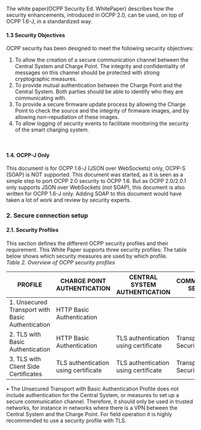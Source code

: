 The white paper(OCPP Security Ed. WhitePaper) describes how the security enhancements, introduced in OCPP 2.0, can be used, on top of OCPP 1.6-J, in a standardized way.

#### 1.3 Security Objectives

OCPP security has been designed to meet the following security objectives:
1. To allow the creation of a secure communication channel between the Central System and Charge Point. The integrity and confidentiality of messages on this channel should be protected with strong cryptographic measures.
2. To provide mutual authentication between the Charge Point and the Central System. Both parties should be able to identify who they are communicating with.
3. To provide a secure firmware update process by allowing the Charge Point to check the source and the integrity of firmware images, and by allowing non-repudiation of these images.
4. To allow logging of security events to facilitate monitoring the security of the smart charging system.
<br>

#### 1.4. OCPP-J Only
This document is for OCPP 1.6-J (JSON over WebSockets) only, OCPP-S (SOAP) is NOT supported. This document was started, as it is seen as a simple step to port OCPP 2.0 security to OCPP 1.6. But as OCPP 2.0/2.0.1 only supports JSON over WebSockets (not SOAP), this document is also written for OCPP 1.6-J only. Adding SOAP to this document would have taken a lot of work and review by security experts.
<br>

### 2. Secure connection setup 
#### 2.1. Security Profiles
This section defines the different OCPP security profiles and their requirement. This White Paper supports three security profiles:
The table below shows which security measures are used by which profile.  
<em> Table 2. Overview of OCPP security profiles </em>

| PROFILE | CHARGE POINT AUTHENTICATION | CENTRAL SYSTEM AUTHENTICATION | COMMUNICATION SECURITY |
|--|--|--|--|
|1. Unsecured Transport with Basic Authentication | HTTP Basic Authentication |  | | 
|2. TLS with Basic Authentication | HTTP Basic Authentication | TLS authentication using certificate | Transport Layer Security (TLS) | 
|3. TLS with Client Side Certificates | TLS authentication using certificate | TLS authentication using certificate | Transport Layer Security (TLS) | 

• The Unsecured Transport with Basic Authentication Profile does not include authentication for the Central System, or measures to set up a secure communication channel. Therefore, it should only be used in trusted networks, for instance in networks where there is a VPN between the Central System and the Charge Point. For field operation it is highly recommended to use a security profile with TLS.
